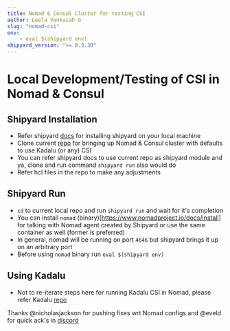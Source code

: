 ```yaml
---
title: Nomad & Consul Cluster for testing CSI
author: Leela Venkaiah G
slug: "nomad-csi"
env:
    - eval $(shipyard env)
shipyard_version: ">= 0.3.30"
---
```


# Local Development/Testing of CSI in Nomad & Consul

## Shipyard Installation
- Refer shipyard [docs](https://shipyard.run/docs/install) for installing shipyard on your local machine
- Clone current [repo](https://github.com/leelavg/kadalu-nomad/) for bringing up Nomad & Consul cluster with defaults to use Kadalu (or any) CSI
- You can refer shipyard docs to use current repo as shipyard module and ya, clone and run command `shipyard run` also would do
- Refer hcl files in the repo to make any adjustments

## Shipyard Run
- `cd` to current local repo and run `shipyard run` and wait for it's completion
- You can install `nomad` (binary)[https://www.nomadproject.io/docs/install] for talking with Nomad agent created by Shipyard or use the same container as well (former is preferred)
- In general, nomad will be running on port `4646` but shipyard brings it up on an arbitrary port
- Before using `nomad` binary run `eval $(shipyard env)`

## Using Kadalu
- Not to re-iterate steps here for running Kadalu CSI in Nomad, please refer Kadalu [repo](https://github.com/kadalu/kadalu/tree/devel/nomad)

Thanks @nicholasjackson for pushing fixes wrt Nomad configs and @eveld for quick ack's in [discord](https://discord.gg/ZuEFPJU69D)
